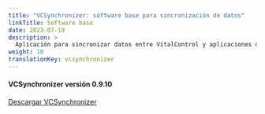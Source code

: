 ```yaml
---
title: "VCSynchronizer: software base para sincronización de datos"
linkTitle: Software base
date: 2023-07-19
description: >
  Aplicación para sincronizar datos entre VitalControl y aplicaciones de terceros.
weight: 10
translationKey: vcsynchronizer
---
```

#### VCSynchronizer versión 0.9.10

<a href="/download/SetupVitalControlSynchronizer.exe" role="button" class="btn btn-primary btn-lg">Descargar VCSynchronizer</a>
